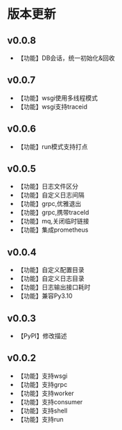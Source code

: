 # 版本更新

## v0.0.8
 * 【功能】DB会话，统一初始化&回收

## v0.0.7
 * 【功能】wsgi使用多线程模式
 * 【功能】wsgi支持traceid

## v0.0.6
 * 【功能】run模式支持打点

## v0.0.5
 * 【功能】日志文件区分
 * 【功能】自定义日志间隔
 * 【功能】grpc,优雅退出
 * 【功能】grpc,携带traceId
 * 【功能】mq,关闭临时链接
 * 【功能】集成prometheus

## v0.0.4
 * 【功能】自定义配置目录
 * 【功能】自定义日志目录
 * 【功能】日志输出接口耗时
 * 【功能】兼容Py3.10

## v0.0.3
 * 【PyPI】修改描述

## v0.0.2
 * 【功能】支持wsgi
 * 【功能】支持grpc
 * 【功能】支持worker
 * 【功能】支持consumer
 * 【功能】支持shell
 * 【功能】支持run

